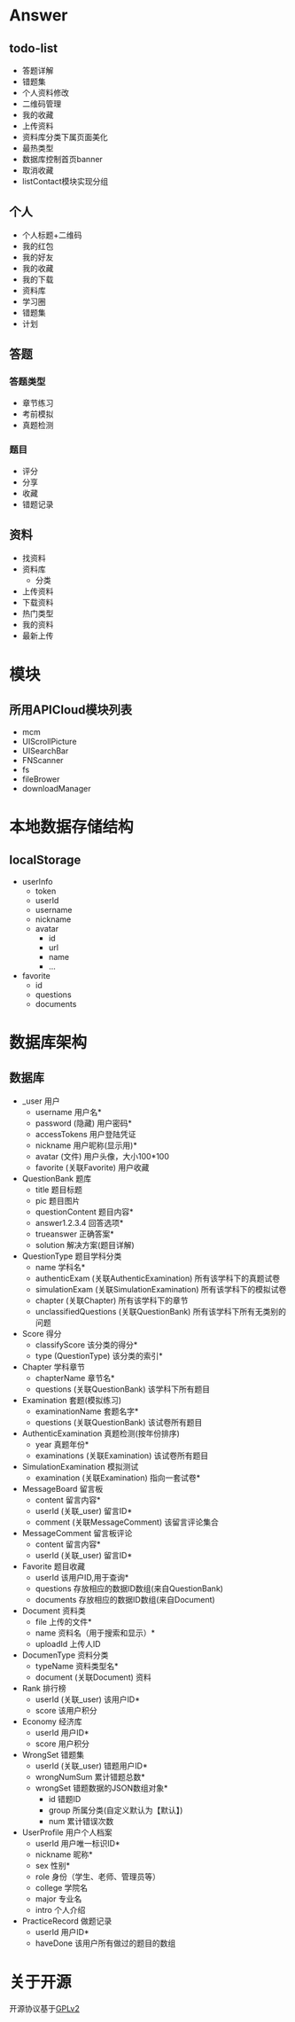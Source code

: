 # Answer #

## todo-list ##
- 答题详解
- 错题集
- 个人资料修改
- 二维码管理
- 我的收藏
- 上传资料
- 资料库分类下属页面美化
- 最热类型
- 数据库控制首页banner
- 取消收藏
- listContact模块实现分组

## 个人 ##
- 个人标题+二维码
- 我的红包
- 我的好友
- 我的收藏
- 我的下载
- 资料库
- 学习圈
- 错题集
- 计划

## 答题 ##
### 答题类型 ###
- 章节练习
- 考前模拟
- 真题检测

### 题目 ###
- 评分
- 分享
- 收藏
- 错题记录

## 资料 ##
- 找资料
- 资料库
	- 分类
- 上传资料
- 下载资料
- 热门类型
- 我的资料
- 最新上传

# 模块 #
## 所用APICloud模块列表 ##
- mcm
- UIScrollPicture
- UISearchBar
- FNScanner
- fs
- fileBrower
- downloadManager

# 本地数据存储结构 #
## localStorage ##
- userInfo
	- token
	- userId
	- username
	- nickname
	- avatar
		- id
		- url
		- name
		- ...
- favorite
	- id
	- questions
	- documents

# 数据库架构 #
## 数据库 ##
- _user 用户
	- username 用户名*
	- password (隐藏) 用户密码*
	- accessTokens 用户登陆凭证
	- nickname 用户昵称(显示用)*
	- avatar (文件) 用户头像，大小100*100
	- favorite (关联Favorite) 用户收藏
- QuestionBank 题库
	- title 题目标题
	- pic 题目图片
	- questionContent 题目内容*
	- answer1.2.3.4 回答选项*
	- trueanswer 正确答案*
	- solution 解决方案(题目详解)
- QuestionType 题目学科分类
	- name 学科名*
	- authenticExam (关联AuthenticExamination) 所有该学科下的真题试卷
	- simulationExam (关联SimulationExamination) 所有该学科下的模拟试卷
	- chapter (关联Chapter) 所有该学科下的章节
	- unclassifiedQuestions (关联QuestionBank) 所有该学科下所有无类别的问题
- Score 得分
	- classifyScore 该分类的得分*
	- type (QuestionType) 该分类的索引*
- Chapter 学科章节
	- chapterName 章节名*
	- questions (关联QuestionBank) 该学科下所有题目
- Examination 套题(模拟练习)
	- examinationName 套题名字*
	- questions (关联QuestionBank) 该试卷所有题目
- AuthenticExamination 真题检测(按年份排序)
	- year 真题年份*
	- examinations (关联Examination) 该试卷所有题目
- SimulationExamination 模拟测试
	- examination (关联Examination) 指向一套试卷*
- MessageBoard 留言板
	- content 留言内容*
    - userId (关联_user) 留言ID*
	- comment (关联MessageComment) 该留言评论集合
- MessageComment 留言板评论
	- content 留言内容*
	- userId (关联_user) 留言ID*
- Favorite 题目收藏
	- userId 该用户ID,用于查询*
	- questions 存放相应的数据ID数组(来自QuestionBank)
	- documents 存放相应的数据ID数组(来自Document)
- Document 资料类
	- file 上传的文件*
	- name 资料名（用于搜索和显示）*
	- uploadId 上传人ID
- DocumenType 资料分类
	- typeName 资料类型名*
	- document (关联Document) 资料
- Rank 排行榜
	- userId (关联_user) 该用户ID*
	- score 该用户积分
- Economy 经济库
	- userId 用户ID*
	- score 用户积分
- WrongSet 错题集
	- userId (关联_user) 错题用户ID*
	- wrongNumSum 累计错题总数*
	- wrongSet 错题数据的JSON数组对象*
        - id 错题ID
        - group 所属分类(自定义默认为【默认】)
        - num 累计错误次数
- UserProfile 用户个人档案
	- userId 用户唯一标识ID*
	- nickname 昵称*
	- sex 性别*
	- role 身份（学生、老师、管理员等）
	- college 学院名
	- major 专业名
	- intro 个人介绍
- PracticeRecord 做题记录
	- userId 用户ID*
	- haveDone 该用户所有做过的题目的数组

# 关于开源 #
开源协议基于[GPLv2](./LICENSE)